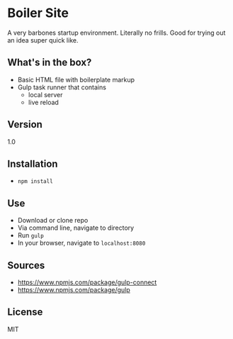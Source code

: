 Boiler Site
===========

A very barbones startup environment. Literally no frills. Good for trying out an idea super quick like. 

What's in the box?
----

  - Basic HTML file with boilerplate markup
  - Gulp task runner that contains
    - local server
    - live reload

Version
----

1.0

Installation
-----------
- `npm install`

Use
---
- Download or clone repo
- Via command line, navigate to directory
- Run `gulp`
- In your browser, navigate to `localhost:8080`

Sources
-------
- https://www.npmjs.com/package/gulp-connect
- https://www.npmjs.com/package/gulp

License
----
MIT